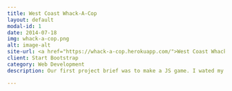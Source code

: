 ```yaml
---
title: West Coast Whack-A-Cop
layout: default
modal-id: 1
date: 2014-07-18
img: whack-a-cop.png
alt: image-alt
site-url: <a href="https://whack-a-cop.herokuapp.com/">West Coast Whack a Cop</a>
client: Start Bootstrap
category: Web Development
description: Our first project brief was to make a JS game. I wated my game to be comical and tongue-in-cheek so I played on my love of old-school West Coast Hip hop and just had fun with it.

---
```


